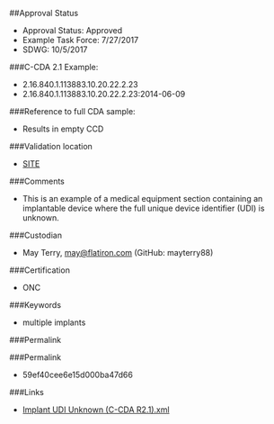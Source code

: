 ##Approval Status 

* Approval Status: Approved
* Example Task Force: 7/27/2017
* SDWG: 10/5/2017

###C-CDA 2.1 Example: 
* 2.16.840.1.113883.10.20.22.2.23
* 2.16.840.1.113883.10.20.22.2.23:2014-06-09

###Reference to full CDA sample:
* Results in empty CCD

###Validation location

* [SITE](https://sitenv.org/c-cda-validator)

###Comments

* This is an example of a medical equipment section containing an implantable device where the full unique device identifier (UDI) is unknown.

###Custodian

* May Terry, may@flatiron.com (GitHub: mayterry88)

###Certification
* ONC

###Keywords

* multiple implants

###Permalink 



###Permalink 

* 59ef40cee6e15d000ba47d66

###Links 

* [Implant UDI Unknown (C-CDA R2.1).xml](https://github.com/HL7/C-CDA-Examples/tree/master/Medical%20Equipment/Implant%20UDI%20Unknown/Implant%20UDI%20Unknown%20%28C-CDA%20R2.1%29.xml)
